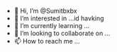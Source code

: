 - 👋 Hi, I’m @Sumitbxbx
- 👀 I’m interested in ...id havking
- 🌱 I’m currently learning ...
- 💞️ I’m looking to collaborate on ...
- 📫 How to reach me ...

<!---
Sumitbxbx/Sumitbxbx is a ✨ special ✨ repository because its `README.md` (this file) appears on your GitHub profile.
You can click the Preview link to take a look at your changes.
--->
